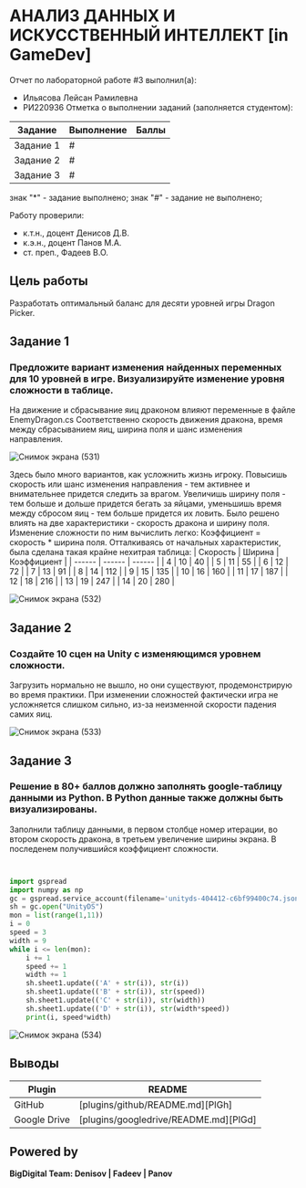 # АНАЛИЗ ДАННЫХ И ИСКУССТВЕННЫЙ ИНТЕЛЛЕКТ [in GameDev]
Отчет по лабораторной работе #3 выполнил(а):
- Ильясова Лейсан Рамилевна
- РИ220936
Отметка о выполнении заданий (заполняется студентом):

| Задание | Выполнение | Баллы |
| ------ | ------ | ------ |
| Задание 1 | # |  |
| Задание 2 | # |  |
| Задание 3 | # |  |

знак "*" - задание выполнено; знак "#" - задание не выполнено;

Работу проверили:
- к.т.н., доцент Денисов Д.В.
- к.э.н., доцент Панов М.А.
- ст. преп., Фадеев В.О.

## Цель работы
Разработать оптимальный баланс для десяти уровней игры Dragon Picker.

## Задание 1
### Предложите вариант изменения найденных переменных для 10 уровней в игре. Визуализируйте изменение уровня сложности в таблице.
На движение и сбрасывание яиц драконом влияют переменные в файле EnemyDragon.cs Соответственно скорость движения дракона, время между сбрасыванием яиц, ширина поля и шанс изменения направления.
  
![Снимок экрана (531)](https://github.com/Vedro12/workshop1/assets/127394413/f3f63c94-68ac-4c62-a862-24cf91d9b916)

Здесь было много вариантов, как усложнить жизнь игроку. Повысишь скорость или шанс изменения направления - тем активнее и внимательнее придется следить за врагом. Увеличишь ширину поля - тем больше и дольше придется бегать за яйцами, уменьшишь время между сбросом яиц - тем больше придется их ловить.
Было решено влиять на две характеристики - скорость дракона и ширину поля. Изменение сложности по ним вычислить легко: Коэффициент = скорость * ширина поля. Отталкиваясь от начальных характеристик, была сделана такая крайне нехитрая таблица:
| Скорость | Ширина | Коэффициент |
| ------ | ------ | ------ |
| 4 | 10 | 40 |
| 5 | 11 | 55 |
| 6 | 12 | 72 |
| 7 | 13 | 91 |
| 8 | 14 | 112 |
| 9 | 15 | 135 |
| 10 | 16 | 160 |
| 11 | 17 | 187 |
| 12 | 18 | 216 |
| 13 | 19 | 247 |
| 14 | 20 | 280 |

![Снимок экрана (532)](https://github.com/Vedro12/workshop1/assets/127394413/ece1013d-b991-4ed5-b0bf-70be1bad296a)

## Задание 2
### Создайте 10 сцен на Unity с изменяющимся уровнем сложности.
Загрузить нормально не вышло, но они существуют, продемонстрирую во время практики. При изменении сложностей фактически игра не усложняется слишком сильно, из-за неизменной скорости падения самих яиц.

![Снимок экрана (533)](https://github.com/Vedro12/workshop1/assets/127394413/99e1cac0-7e7c-4a6b-bd22-4fabec3f01d4)

## Задание 3
### Решение в 80+ баллов должно заполнять google-таблицу данными из Python. В Python данные также должны быть визуализированы.
Заполнили таблицу данными, в первом столбце номер итерации, во втором скорость дракона, в третьем увеличение ширины экрана. В последенем получившийся коэффициент сложности.

```py


import gspread
import numpy as np
gc = gspread.service_account(filename='unityds-404412-c6bf99400c74.json')
sh = gc.open("UnityDS")
mon = list(range(1,11))
i = 0
speed = 3
width = 9
while i <= len(mon):
    i += 1
    speed += 1
    width += 1
    sh.sheet1.update(('A' + str(i)), str(i))
    sh.sheet1.update(('B' + str(i)), str(speed))
    sh.sheet1.update(('C' + str(i)), str(width))
    sh.sheet1.update(('D' + str(i)), str(width*speed))
    print(i, speed*width)


```

![Снимок экрана (534)](https://github.com/Vedro12/workshop1/assets/127394413/898a492a-0e99-4c56-8761-1f67e100adf8)

## Выводы


| Plugin | README |
| ------ | ------ |
| GitHub | [plugins/github/README.md][PlGh] |
| Google Drive | [plugins/googledrive/README.md][PlGd] |

## Powered by

**BigDigital Team: Denisov | Fadeev | Panov**
